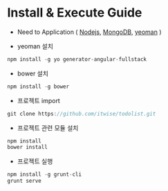 # Install & Execute Guide
* Need to Application ( [Nodejs](http://www.nodejs.org/), [MongoDB](http://www.mongodb.org/), [yeoman](http://yeoman.io/) )

* yeoman 설치
```javascript
npm install -g yo generator-angular-fullstack
```
* bower 설치
```javascript
npm install -g bower
```
* 프로젝트 import
```javascript
git clone https://github.com/itwise/todolist.git
```
* 프로젝트 관련 모듈 설치
```javascript
npm install
bower install
```
* 프로젝트 실행
```javascript
npm install -g grunt-cli
grunt serve
```
